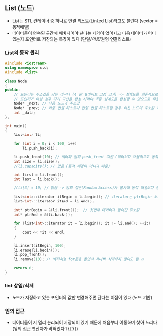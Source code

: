 ## List (노드)
- List는 STL 컨테이너 중 하나로 연결 리스트(Linked List)라고도 불린다 (vector = 동적배열)
- 데이터들이 연속된 공간에 배치되어야 한다는 제약이 없어지고 다음 데이터가 어디 있는지 포인터로 저장되는 특징이 있다 (단일/*이중*/원형 연결리스트)

### List의 동작 원리
```cpp
#include <iostream>
using namespace std;
#include <list>

class Node
{
public:
    // 포인터는 주소값을 담는 바구니 (4 or 8바이트 고정 크기) -> 설계도를 최종적으로 완성 가능
    // 포인터가 아닐 경우 자기 자신을 완성 시켜야 최종 설계도를 완성할 수 있으므로 무한 반복...
    Node* _next; // 다음 노드의 주소값
    Node* _prev; // 이중 연결 리스트나 원형 연결 리스트일 경우 이전 노드의 주소값 추가
    int _data;
};

int main()
{
    list<int> li;

    for (int i = 0; i < 100; i++)
        li.push_back(i);

    li.push_front(10); // 벡터와 달리 push_front 지원 (벡터보다 효율적으로 동작) 🔥
    int size = li.size();
    //li.capacity(); // 없음 (동적 배열이 아니기 때문)

    int first = li.front();
    int last = li.back();

    //li[3] = 10; // 없음 -> 임의 접근(Random Access)가 불가해 동적 배열보다 탐색이 어렵다

    list<int>::iterator itBegin = li.begin(); // iterator는 ptrBegin 노드의 _next를 가리키는 주소 (&_next 밑으로 &_prev, _data 값 저장되어 있음)
    list<int>::iterator itEnd = li.end();

	int* ptrBegin = &(li.front());  // 첫번쨰 데이터가 들어간 주소값
    int* ptrEnd = &(li.back());

    for (list<int>::iterator it = li.begin(); it != li.end(); ++it)
    {
        cout << *it << endl;
    }

    li.insert(itBegin, 100);
    li.erase(li.begin());
    li.pop_front();
    li.remove(10); // 벡터처럼 for문을 돌면서 하나씩 삭제하지 않아도 됨 🔥

    return 0;
}
```


### list 삽입/삭제
- 노드가 저장하고 있는 포인터의 값만 변경해주면 된다는 이점이 있다 (노드 기반)

### 임의 접근
- 데이터들이 저 멀리 분리되어 저장되어 있기 때문에 처음부터 이동하며 찾아 느리다 (임의 접근 연산자가 막혀있다 `li[3]`)